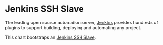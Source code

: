 # Jenkins SSH Slave

The leading open source automation server, [Jenkins](https://jenkins.io) provides hundreds of plugins to support building, deploying and automating any project.

This chart bootstraps an [Jenkins SSH Slave](https://wiki.jenkins.io/display/JENKINS/SSH+Slaves+plugin).
